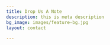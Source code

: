 ```yaml
---
title: Drop Us A Note
description: this is meta description
bg_image: images/feature-bg.jpg
layout: contact

---
```

